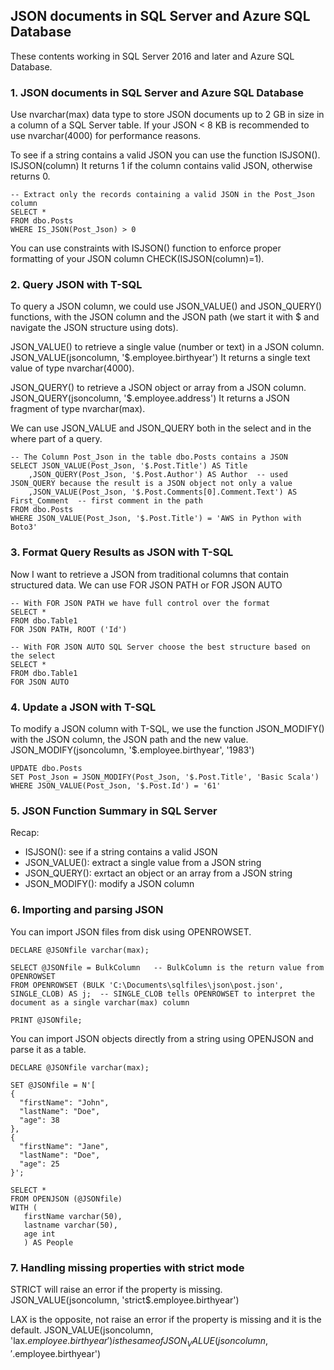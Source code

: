 ## JSON documents in SQL Server and Azure SQL Database

These contents working in SQL Server 2016 and later and Azure SQL Database.  


### 1. JSON documents in SQL Server and Azure SQL Database

Use nvarchar(max) data type to store JSON documents up to 2 GB in size in a column of a SQL Server table.
If your JSON < 8 KB is recommended to use nvarchar(4000) for performance reasons.

To see if a string contains a valid JSON you can use the function ISJSON().
ISJSON(column)
It returns 1 if the column contains valid JSON, otherwise returns 0.

```
-- Extract only the records containing a valid JSON in the Post_Json column
SELECT *
FROM dbo.Posts
WHERE IS_JSON(Post_Json) > 0
```

You can use constraints with ISJSON() function to enforce proper formatting of your JSON column
CHECK(ISJSON(column)=1).  


### 2. Query JSON with T-SQL

To query a JSON column, we could use JSON_VALUE() and JSON_QUERY() functions, with the JSON column and the JSON path (we start it with $ and navigate the JSON structure using dots).

JSON_VALUE() to retrieve a single value (number or text) in a JSON column.
JSON_VALUE(jsoncolumn, '$.employee.birthyear')
It returns a single text value of type nvarchar(4000).

JSON_QUERY() to retrieve a JSON object or array from a JSON column.
JSON_QUERY(jsoncolumn, '$.employee.address')
It returns a JSON fragment of type nvarchar(max).

We can use JSON_VALUE and JSON_QUERY both in the select and in the where part of a query.

```
-- The Column Post_Json in the table dbo.Posts contains a JSON
SELECT JSON_VALUE(Post_Json, '$.Post.Title') AS Title
	,JSON_QUERY(Post_Json, '$.Post.Author') AS Author  -- used JSON_QUERY because the result is a JSON object not only a value
	,JSON_VALUE(Post_Json, '$.Post.Comments[0].Comment.Text') AS First_Comment  -- first comment in the path
FROM dbo.Posts
WHERE JSON_VALUE(Post_Json, '$.Post.Title') = 'AWS in Python with Boto3'
```


### 3. Format Query Results as JSON with T-SQL

Now I want to retrieve a JSON from traditional columns that contain structured data.
We can use FOR JSON PATH or FOR JSON AUTO

```
-- With FOR JSON PATH we have full control over the format
SELECT *
FROM dbo.Table1
FOR JSON PATH, ROOT ('Id')

-- With FOR JSON AUTO SQL Server choose the best structure based on the select
SELECT *
FROM dbo.Table1
FOR JSON AUTO
```


### 4. Update a JSON with T-SQL

To modify a JSON column with T-SQL, we use the function JSON_MODIFY() with the JSON column, the JSON path and the new value.
JSON_MODIFY(jsoncolumn, '$.employee.birthyear', '1983')

```
UPDATE dbo.Posts
SET Post_Json = JSON_MODIFY(Post_Json, '$.Post.Title', 'Basic Scala')
WHERE JSON_VALUE(Post_Json, '$.Post.Id') = '61'
```


### 5. JSON Function Summary in SQL Server

Recap:
- ISJSON(): see if a string contains a valid JSON
- JSON_VALUE(): extract a single value from a JSON string
- JSON_QUERY(): exrtact an object or an array from a JSON string
- JSON_MODIFY(): modify a JSON column


### 6. Importing and parsing JSON

You can import JSON files from disk using OPENROWSET.

```
DECLARE @JSONfile varchar(max);

SELECT @JSONfile = BulkColumn   -- BulkColumn is the return value from OPENROWSET
FROM OPENROWSET (BULK 'C:\Documents\sqlfiles\json\post.json', SINGLE_CLOB) AS j;  -- SINGLE_CLOB tells OPENROWSET to interpret the document as a single varchar(max) column

PRINT @JSONfile;
```

You can import JSON objects directly from a string using OPENJSON and parse it as a table.

```
DECLARE @JSONfile varchar(max);

SET @JSONfile = N'[
{
  "firstName": "John",
  "lastName": "Doe",
  "age": 38
},
{
  "firstName": "Jane",
  "lastName": "Doe",
  "age": 25
}';

SELECT *
FROM OPENJSON (@JSONfile) 
WITH (
   firstName varchar(50),
   lastname varchar(50),
   age int
   ) AS People
```


### 7. Handling missing properties with strict mode

STRICT will raise an error if the property is missing.
JSON_VALUE(jsoncolumn, 'strict$.employee.birthyear')

LAX is the opposite, not raise an error if the property is missing and it is the default.
JSON_VALUE(jsoncolumn, 'lax$.employee.birthyear')
is the same of 
JSON_VALUE(jsoncolumn, '$.employee.birthyear')

